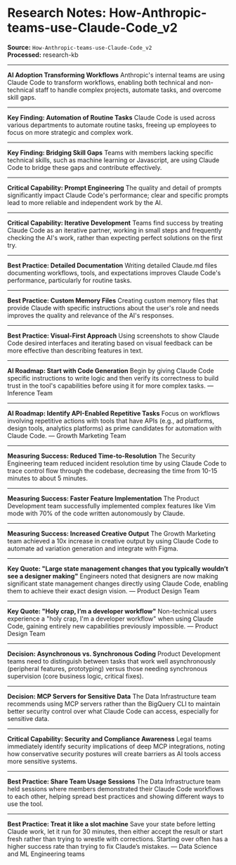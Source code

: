 # Research Notes: How-Anthropic-teams-use-Claude-Code_v2

**Source:** `How-Anthropic-teams-use-Claude-Code_v2`  
**Processed:** research-kb

---

**AI Adoption Transforming Workflows**
Anthropic's internal teams are using Claude Code to transform workflows, enabling both technical and non-technical staff to handle complex projects, automate tasks, and overcome skill gaps.

---

**Key Finding: Automation of Routine Tasks**
Claude Code is used across various departments to automate routine tasks, freeing up employees to focus on more strategic and complex work.

---

**Key Finding: Bridging Skill Gaps**
Teams with members lacking specific technical skills, such as machine learning or Javascript, are using Claude Code to bridge these gaps and contribute effectively.

---

**Critical Capability: Prompt Engineering**
The quality and detail of prompts significantly impact Claude Code's performance; clear and specific prompts lead to more reliable and independent work by the AI.

---

**Critical Capability: Iterative Development**
Teams find success by treating Claude Code as an iterative partner, working in small steps and frequently checking the AI's work, rather than expecting perfect solutions on the first try.

---

**Best Practice: Detailed Documentation**
Writing detailed Claude.md files documenting workflows, tools, and expectations improves Claude Code's performance, particularly for routine tasks.

---

**Best Practice: Custom Memory Files**
Creating custom memory files that provide Claude with specific instructions about the user's role and needs improves the quality and relevance of the AI's responses.

---

**Best Practice: Visual-First Approach**
Using screenshots to show Claude Code desired interfaces and iterating based on visual feedback can be more effective than describing features in text.

---

**AI Roadmap: Start with Code Generation**
Begin by giving Claude Code specific instructions to write logic and then verify its correctness to build trust in the tool's capabilities before using it for more complex tasks. — Inference Team

---

**AI Roadmap: Identify API-Enabled Repetitive Tasks**
Focus on workflows involving repetitive actions with tools that have APIs (e.g., ad platforms, design tools, analytics platforms) as prime candidates for automation with Claude Code. — Growth Marketing Team

---

**Measuring Success: Reduced Time-to-Resolution**
The Security Engineering team reduced incident resolution time by using Claude Code to trace control flow through the codebase, decreasing the time from 10-15 minutes to about 5 minutes.

---

**Measuring Success: Faster Feature Implementation**
The Product Development team successfully implemented complex features like Vim mode with 70% of the code written autonomously by Claude.

---

**Measuring Success: Increased Creative Output**
The Growth Marketing team achieved a 10x increase in creative output by using Claude Code to automate ad variation generation and integrate with Figma.

---

**Key Quote: "Large state management changes that you typically wouldn’t see a designer making"**
Engineers noted that designers are now making significant state management changes directly using Claude Code, enabling them to achieve their exact design vision. — Product Design Team

---

**Key Quote: "Holy crap, I’m a developer workflow"**
Non-technical users experience a "holy crap, I'm a developer workflow" when using Claude Code, gaining entirely new capabilities previously impossible. — Product Design Team

---

**Decision: Asynchronous vs. Synchronous Coding**
Product Development teams need to distinguish between tasks that work well asynchronously (peripheral features, prototyping) versus those needing synchronous supervision (core business logic, critical fixes).

---

**Decision: MCP Servers for Sensitive Data**
The Data Infrastructure team recommends using MCP servers rather than the BigQuery CLI to maintain better security control over what Claude Code can access, especially for sensitive data.

---

**Critical Capability: Security and Compliance Awareness**
Legal teams immediately identify security implications of deep MCP integrations, noting how conservative security postures will create barriers as AI tools access more sensitive systems.

---

**Best Practice: Share Team Usage Sessions**
The Data Infrastructure team held sessions where members demonstrated their Claude Code workflows to each other, helping spread best practices and showing different ways to use the tool.

---

**Best Practice: Treat it like a slot machine**
Save your state before letting Claude work, let it run for 30 minutes, then either accept the result or start fresh rather than trying to wrestle with corrections. Starting over often has a higher success rate than trying to fix Claude’s mistakes. — Data Science and ML Engineering teams
